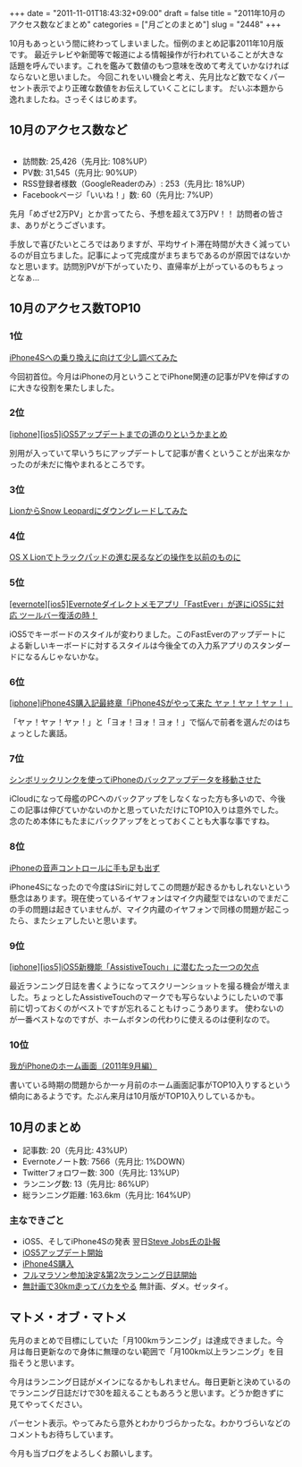 +++
date = "2011-11-01T18:43:32+09:00"
draft = false
title = "2011年10月のアクセス数などまとめ"
categories = ["月ごとのまとめ"]
slug = "2448"
+++

10月もあっという間に終わってしまいました。恒例のまとめ記事2011年10月版です。
最近テレビや新聞等で報道による情報操作が行われていることが大きな話題を呼んでいます。これを鑑みて数値のもつ意味を改めて考えていかなければならないと思いました。
今回これをいい機会と考え、先月比など数でなくパーセント表示でより正確な数値をお伝えしていくことにします。
だいぶ本題から逸れましたね。さっそくはじめます。<!--more--><h2>10月のアクセス数など</h2>
<a href="https://knk-n.com/images/2011/11/201110analytics.jpg"><img class="articleImg" src="https://knk-n.com/images/2011/11/201110analytics.jpg" alt="" width="" height=""/></a>
<ul>
<li>訪問数: 25,426（先月比: 108%UP）</li>
<li>PV数: 31,545（先月比: 90%UP）</li>
<li>RSS登録者様数（GoogleReaderのみ）: 253（先月比: 18%UP）</li>
<li>Facebookページ「いいね！」数: 60（先月比: 7%UP）</li>
</ul>
先月「めざせ2万PV」とか言ってたら、予想を超えて3万PV！！ 訪問者の皆さま、ありがとうございます。

手放しで喜びたいところではありますが、平均サイト滞在時間が大きく減っているのが目立ちました。記事によって完成度がまちまちであるのが原因ではないかなと思います。訪問別PVが下がっていたり、直帰率が上がっているのもちょっとなぁ…


<h2>10月のアクセス数TOP10</h2>
<h3>1位</h3>
<a href="http://knk-n.com/2011/10/08/iphone4s/" target="_blank">iPhone4Sへの乗り換えに向けて少し調べてみた</a><a href="http://b.hatena.ne.jp/entry/http://knk-n.com/2011/10/08/iphone4s/" target="_blank"><img src="http://b.hatena.ne.jp/entry/image/http://knk-n.com/2011/10/08/iphone4s/" alt="" /></a>

今回初首位。今月はiPhoneの月ということでiPhone関連の記事がPVを伸ばすのに大きな役割を果たしました。
<h3>2位</h3>
<a href="http://knk-n.com/2011/10/14/ios5-update_matome/" target="_blank">[iphone][ios5]iOS5アップデートまでの道のりというかまとめ</a><a href="http://b.hatena.ne.jp/entry/http://knk-n.com/2011/10/14/ios5-update_matome/" target="_blank"><img src="http://b.hatena.ne.jp/entry/image/http://knk-n.com/2011/10/14/ios5-update_matome/" alt="" /></a>

別用が入っていて早いうちにアップデートして記事が書くということが出来なかったのが未だに悔やまれるところです。

<h3>3位</h3>
<a href="http://knk-n.com/2011/08/08/lion_snowleopard/" target="_blank">LionからSnow Leopardにダウングレードしてみた</a><a href="http://b.hatena.ne.jp/entry/http://knk-n.com/2011/08/08/lion_snowleopard/" target="_blank"><img src="http://b.hatena.ne.jp/entry/image/http://knk-n.com/2011/08/08/lion_snowleopard/" alt="" /></a>

<h3>4位</h3>
<a href="http://knk-n.com/2011/07/22/lion-trackpad/" target="_blank">OS X Lionでトラックパッドの進む戻るなどの操作を以前のものに</a><a href="http://b.hatena.ne.jp/entry/http://knk-n.com/2011/07/22/lion-trackpad/" target="_blank"><img src="http://b.hatena.ne.jp/entry/image/http://knk-n.com/2011/07/22/lion-trackpad/" alt="" /></a>

<h3>5位</h3>
<a href="http://knk-n.com/2011/10/15/fastever_ios5/" target="_blank">[evernote][ios5]Evernoteダイレクトメモアプリ「FastEver」が遂にiOS5に対応 ツールバー復活の時！</a><a href="http://b.hatena.ne.jp/entry/http://knk-n.com/2011/10/15/fastever_ios5/" target="_blank"><img src="http://b.hatena.ne.jp/entry/image/http://knk-n.com/2011/10/15/fastever_ios5/" alt="" /></a>

iOS5でキーボードのスタイルが変わりました。このFastEverのアップデートによる新しいキーボードに対するスタイルは今後全ての入力系アプリのスタンダードになるんじゃないかな。

<h3>6位</h3>
<a href="http://knk-n.com/2011/10/18/iphone4s_bough/" target="_blank">[iphone]iPhone4S購入記最終章「iPhone4Sがやって来た ヤァ！ヤァ！ヤァ！」</a><a href="http://b.hatena.ne.jp/entry/http://knk-n.com/2011/10/18/iphone4s_bough/" target="_blank"><img src="http://b.hatena.ne.jp/entry/image/http://knk-n.com/2011/10/18/iphone4s_bough/" alt="" /></a>

「ヤァ！ヤァ！ヤァ！」と「ヨォ！ヨォ！ヨォ！」で悩んで前者を選んだのはちょっとした裏話。


<h3>7位</h3>
<a href="http://knk-n.com/2011/04/04/%E3%82%B7%E3%83%B3%E3%83%9C%E3%83%AA%E3%83%83%E3%82%AF%E3%83%AA%E3%83%B3%E3%82%AF%E3%82%92%E4%BD%BF%E3%81%A3%E3%81%A6iphone%E3%81%AE%E3%83%90%E3%83%83%E3%82%AF%E3%82%A2%E3%83%83%E3%83%97%E3%83%87/" target="_blank">シンボリックリンクを使ってiPhoneのバックアップデータを移動させた</a><a href="http://b.hatena.ne.jp/entry/http://knk-n.com/2011/04/04/%E3%82%B7%E3%83%B3%E3%83%9C%E3%83%AA%E3%83%83%E3%82%AF%E3%83%AA%E3%83%B3%E3%82%AF%E3%82%92%E4%BD%BF%E3%81%A3%E3%81%A6iphone%E3%81%AE%E3%83%90%E3%83%83%E3%82%AF%E3%82%A2%E3%83%83%E3%83%97%E3%83%87/" target="_blank"><img src="http://b.hatena.ne.jp/entry/image/http://knk-n.com/2011/04/04/%E3%82%B7%E3%83%B3%E3%83%9C%E3%83%AA%E3%83%83%E3%82%AF%E3%83%AA%E3%83%B3%E3%82%AF%E3%82%92%E4%BD%BF%E3%81%A3%E3%81%A6iphone%E3%81%AE%E3%83%90%E3%83%83%E3%82%AF%E3%82%A2%E3%83%83%E3%83%97%E3%83%87/" alt="" /></a>

iCloudになって母艦のPCへのバックアップをしなくなった方も多いので、今後この記事は伸びていかないのかと思っていただけにTOP10入りは意外でした。
念のため本体にもたまにバックアップをとっておくことも大事な事ですね。

<h3>8位</h3>
<a href="http://knk-n.com/2011/07/10/voice-control/" target="_blank">iPhoneの音声コントロールに手も足も出ず</a><a href="http://b.hatena.ne.jp/entry/http://knk-n.com/2011/07/10/voice-control/" target="_blank"><img src="http://b.hatena.ne.jp/entry/image/http://knk-n.com/2011/07/10/voice-control/" alt="" /></a>

iPhone4Sになったので今度はSiriに対してこの問題が起きるかもしれないという懸念はあります。現在使っているイヤフォンはマイク内蔵型ではないのでまだこの手の問題は起きていませんが、マイク内蔵のイヤフォンで同様の問題が起こったら、またシェアしたいと思います。

<h3>9位</h3>
<a href="http://knk-n.com/2011/10/24/assistive-touch/" target="_blank">[iphone][ios5]iOS5新機能「AssistiveTouch」に潜むたった一つの欠点</a><a href="http://b.hatena.ne.jp/entry/http://knk-n.com/2011/10/24/assistive-touch/" target="_blank"><img src="http://b.hatena.ne.jp/entry/image/http://knk-n.com/2011/10/24/assistive-touch/" alt="" /></a>

最近ランニング日誌を書くようになってスクリーンショットを撮る機会が増えました。ちょっとしたAssistiveTouchのマークでも写らないようにしたいので事前に切っておくのがベストですが忘れることもけっこうあります。
使わないのが一番ベストなのですが、ホームボタンの代わりに使えるのは便利なので。

<h3>10位</h3>
<a href="http://knk-n.com/2011/09/22/201109iphone_home/" target="_blank">我がiPhoneのホーム画面（2011年9月編）</a><a href="http://b.hatena.ne.jp/entry/http://knk-n.com/2011/09/22/201109iphone_home/" target="_blank"><img src="http://b.hatena.ne.jp/entry/image/http://knk-n.com/2011/09/22/201109iphone_home/" alt="" /></a>

書いている時期の問題からか一ヶ月前のホーム画面記事がTOP10入りするという傾向にあるようです。たぶん来月は10月版がTOP10入りしているかも。


<h2>10月のまとめ</h2>
<ul>
<li>記事数: 20（先月比: 43%UP）</li>
<li>Evernoteノート数: 7566（先月比: 1%DOWN）</li>
<li>Twitterフォロワー数: 300（先月比: 13%UP）</li>
<li>ランニング数: 13（先月比: 86%UP）</li>
<li>総ランニング距離: 163.6km（先月比: 164%UP）</li>
</ul>

<h3>主なできごと</h3>
<ul>
<li>iOS5、そしてiPhone4Sの発表 翌日<a href="http://knk-n.com/2011/10/06/steve_jobs/" target="_blank">Steve Jobs氏の訃報</a></li>
<li><a href="http://knk-n.com/2011/10/14/ios5-update_matome/" target="_blank">iOS5アップデート開始</a></li>
<li><a href="http://knk-n.com/2011/10/18/iphone4s_bough/" target="_blank">iPhone4S購入</a></li>
<li><a href="http://knk-n.com/2011/10/28/iwaki_full-marathon/" target="_blank">フルマラソン参加決定&第2次ランニング日誌開始</a></li>
<li><a href="http://knk-n.com/2011/10/30/running-20111030/" target="_blank">無計画で30km走ってバカをやる</a> 無計画、ダメ。ゼッタイ。</li>
</ul>


<h2>マトメ・オブ・マトメ</h2>
先月のまとめで目標にしていた「月100kmランニング」は達成できました。今月は毎日更新なので身体に無理のない範囲で「月100km以上ランニング」を目指そうと思います。

今月はランニング日誌がメインになるかもしれません。毎日更新と決めているのでランニング日誌だけで30を超えることもあろうと思います。どうか飽きずに見てやってください。

パーセント表示。やってみたら意外とわかりづらかったな。わかりづらいなどのコメントもお待ちしています。

今月も当ブログをよろしくお願いします。
